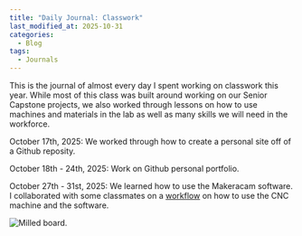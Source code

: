 ```yaml
---
title: "Daily Journal: Classwork"
last_modified_at: 2025-10-31
categories:
  - Blog
tags:
  - Journals
---
```


This is the journal of almost every day I spent working on classwork this year. While most of this class was built around working on our Senior Capstone projects, we also worked through lessons on how to use machines and materials in the lab as well as many skills we will need in the workforce. 

October 17th, 2025: We worked through how to create a personal site off of a Github reposity. 

October 18th - 24th, 2025: Work on Github personal portfolio. 

October 27th - 31st, 2025: We learned how to use the Makeracam software. I collaborated with some classmates on a [workflow](https://docs.google.com/document/d/11tfkl1KDUICMX-pGunKv4OHR_r86MtKP31el83fys3Q/edit?usp=sharing) on how to use the CNC machine and the software.

![Milled board.](/assets/images/KarlinBoardMillingPractice.HEIC) 